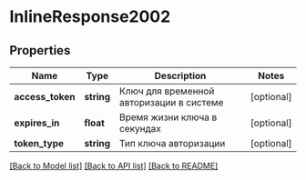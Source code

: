 # InlineResponse2002

## Properties
Name | Type | Description | Notes
------------ | ------------- | ------------- | -------------
**access_token** | **string** | Ключ для временной авторизации в системе | [optional] 
**expires_in** | **float** | Время жизни ключа в секундах | [optional] 
**token_type** | **string** | Тип ключа авторизации | [optional] 

[[Back to Model list]](../../README.md#documentation-for-models) [[Back to API list]](../../README.md#documentation-for-api-endpoints) [[Back to README]](../../README.md)


